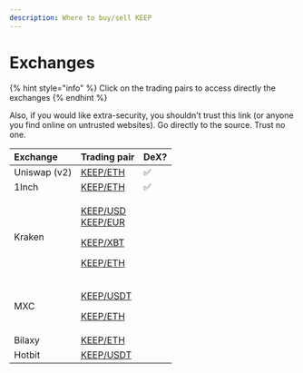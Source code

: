 ```yaml
---
description: Where to buy/sell KEEP
---
```


# Exchanges

{% hint style="info" %}
Click on the trading pairs to access directly the exchanges
{% endhint %}

Also, if you would like extra-security, you shouldn't trust this link (or anyone you find online on untrusted websites). Go directly to the source. Trust no one.

<table>
  <thead>
    <tr>
      <th style="text-align:left">Exchange</th>
      <th style="text-align:left">Trading pair</th>
      <th style="text-align:left">DeX?</th>
    </tr>
  </thead>
  <tbody>
    <tr>
      <td style="text-align:left">Uniswap (v2)</td>
      <td style="text-align:left"><a href="https://uniswap.exchange/swap/0x85eee30c52b0b379b046fb0f85f4f3dc3009afec">KEEP/ETH</a>
      </td>
      <td style="text-align:left">&#x2705;</td>
    </tr>
    <tr>
      <td style="text-align:left">1Inch</td>
      <td style="text-align:left"><a href="https://1inch.exchange/#/r/0x050F788d09395724777a67Dd08bE127cF70dd238/0xeeeeeeeeeeeeeeeeeeeeeeeeeeeeeeeeeeeeeeee/0x85eee30c52b0b379b046fb0f85f4f3dc3009afec">KEEP/ETH</a>
      </td>
      <td style="text-align:left">&#x2705;</td>
    </tr>
    <tr>
      <td style="text-align:left">Kraken</td>
      <td style="text-align:left">
        <p><a href="https://trade.kraken.com/markets/kraken/keep/usd">KEEP/USD</a>
          <br
          /><a href="https://trade.kraken.com/markets/kraken/keep/eur">KEEP/EUR</a>
        </p>
        <p><a href="https://trade.kraken.com/markets/kraken/keep/xbt">KEEP/XBT</a>
        </p>
        <p><a href="https://trade.kraken.com/markets/kraken/keep/eth">KEEP/ETH</a>
        </p>
      </td>
      <td style="text-align:left"></td>
    </tr>
    <tr>
      <td style="text-align:left">MXC</td>
      <td style="text-align:left">
        <p><a href="https://www.mxc.com/trade/easy#KEEP_USDT">KEEP/USDT</a>
        </p>
        <p><a href="https://www.mxc.com/trade/easy#KEEP_ETH">KEEP/ETH</a>
        </p>
      </td>
      <td style="text-align:left"></td>
    </tr>
    <tr>
      <td style="text-align:left">Bilaxy</td>
      <td style="text-align:left"><a href="https://bilaxy.com/trade/KEEP_ETH">KEEP/ETH</a>
      </td>
      <td style="text-align:left"></td>
    </tr>
    <tr>
      <td style="text-align:left">Hotbit</td>
      <td style="text-align:left"><a href="https://www.hotbit.io/exchange?symbol=KEEP_USDT">KEEP/USDT</a>
      </td>
      <td style="text-align:left"></td>
    </tr>
  </tbody>
</table>









